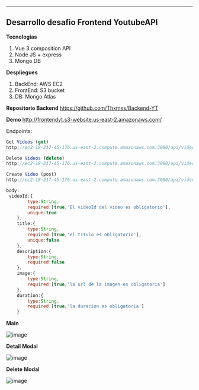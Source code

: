 ---

## Desarrollo desafio Frontend YoutubeAPI




__Tecnologias__
1. Vue 3 composition API
2. Node JS + express
3. Mongo DB

__Despliegues__
1. BackEnd: AWS EC2
2. FrontEnd: S3 bucket
3. DB: Mongo Atlas

__Repositorio Backend__
https://github.com/Thxmxs/Backend-YT

__Demo__
http://frontendyt.s3-website.us-east-2.amazonaws.com/

Endpoints:

``` js
Get Videos (get)
http://ec2-18-217-45-176.us-east-2.compute.amazonaws.com:3000/api/videos

Delete Videos (delete)
http://ec2-18-217-45-176.us-east-2.compute.amazonaws.com:3000/api/videos:id

Create Video (post)
http://ec2-18-217-45-176.us-east-2.compute.amazonaws.com:3000/api/videos

body:
 videoId:{
        type:String,
        required:[true,'El videoId del video es obligatorio'],
        unique:true
    },
    title:{
        type:String,
        required:[true,'el titulo es obligatorio'],
        unique:false
    },
    description:{
        type:String,
        required:false
    },
    image:{
        type:String,
        required:[true,'la url de la imagen es obligatoria']
    },
    duration:{
        type:String,
        required:[true,'la duracion es obligatoria']
    }

```

__Main__

![image](https://github.com/Thxmxs/Frontend-YT/assets/69379135/09adc95f-314c-440d-9e68-57f339f503d6)


__Detail Modal__

![image](https://github.com/Thxmxs/Frontend-YT/assets/69379135/0de962ee-d629-4142-9de8-515e74f46bbe)

__Delete Modal__

![image](https://github.com/Thxmxs/Frontend-YT/assets/69379135/8b012ff1-6f68-4ef7-89cc-5136b3f95d5a)
